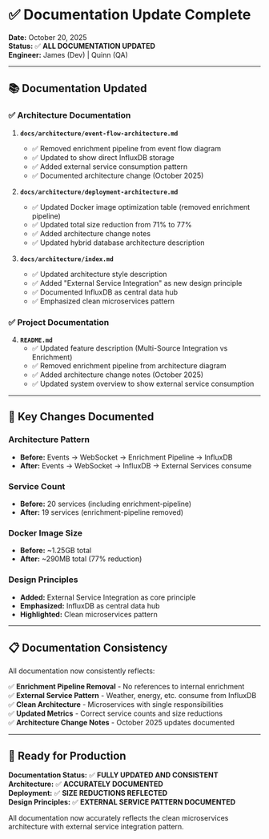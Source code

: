 # ✅ Documentation Update Complete

**Date:** October 20, 2025  
**Status:** ✅ **ALL DOCUMENTATION UPDATED**  
**Engineer:** James (Dev) | Quinn (QA)

---

## 📚 **Documentation Updated**

### ✅ **Architecture Documentation**

1. **`docs/architecture/event-flow-architecture.md`**
   - ✅ Removed enrichment pipeline from event flow diagram
   - ✅ Updated to show direct InfluxDB storage
   - ✅ Added external service consumption pattern
   - ✅ Documented architecture change (October 2025)

2. **`docs/architecture/deployment-architecture.md`**
   - ✅ Updated Docker image optimization table (removed enrichment pipeline)
   - ✅ Updated total size reduction from 71% to 77%
   - ✅ Added architecture change notes
   - ✅ Updated hybrid database architecture description

3. **`docs/architecture/index.md`**
   - ✅ Updated architecture style description
   - ✅ Added "External Service Integration" as new design principle
   - ✅ Documented InfluxDB as central data hub
   - ✅ Emphasized clean microservices pattern

### ✅ **Project Documentation**

4. **`README.md`**
   - ✅ Updated feature description (Multi-Source Integration vs Enrichment)
   - ✅ Removed enrichment pipeline from architecture diagram
   - ✅ Added architecture change notes (October 2025)
   - ✅ Updated system overview to show external service consumption

---

## 🎯 **Key Changes Documented**

### **Architecture Pattern**
- **Before:** Events → WebSocket → Enrichment Pipeline → InfluxDB
- **After:** Events → WebSocket → InfluxDB → External Services consume

### **Service Count**
- **Before:** 20 services (including enrichment-pipeline)
- **After:** 19 services (enrichment-pipeline removed)

### **Docker Image Size**
- **Before:** ~1.25GB total
- **After:** ~290MB total (77% reduction)

### **Design Principles**
- **Added:** External Service Integration as core principle
- **Emphasized:** InfluxDB as central data hub
- **Highlighted:** Clean microservices pattern

---

## 📋 **Documentation Consistency**

All documentation now consistently reflects:

✅ **Enrichment Pipeline Removal** - No references to internal enrichment  
✅ **External Service Pattern** - Weather, energy, etc. consume from InfluxDB  
✅ **Clean Architecture** - Microservices with single responsibilities  
✅ **Updated Metrics** - Correct service counts and size reductions  
✅ **Architecture Change Notes** - October 2025 updates documented  

---

## 🚀 **Ready for Production**

**Documentation Status:** ✅ **FULLY UPDATED AND CONSISTENT**  
**Architecture:** ✅ **ACCURATELY DOCUMENTED**  
**Deployment:** ✅ **SIZE REDUCTIONS REFLECTED**  
**Design Principles:** ✅ **EXTERNAL SERVICE PATTERN DOCUMENTED**

All documentation now accurately reflects the clean microservices architecture with external service integration pattern.

